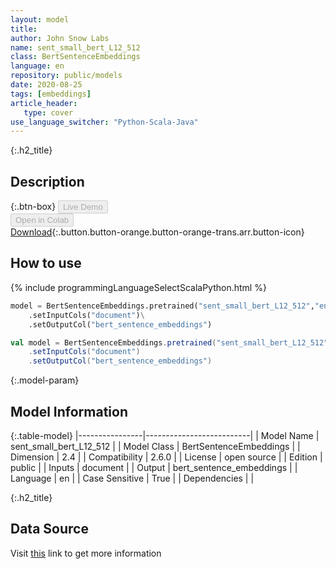 ```yaml
---
layout: model
title: 
author: John Snow Labs
name: sent_small_bert_L12_512
class: BertSentenceEmbeddings
language: en
repository: public/models
date: 2020-08-25
tags: [embeddings]
article_header:
   type: cover
use_language_switcher: "Python-Scala-Java"
---
```


{:.h2_title}
## Description 




{:.btn-box}
<button class="button button-orange" disabled>Live Demo</button><br/><button class="button button-orange" disabled>Open in Colab</button><br/>[Download](https://s3.amazonaws.com/auxdata.johnsnowlabs.com/public/models/sent_small_bert_L12_512_en_2.6.0_2.4_1598350859875.zip){:.button.button-orange.button-orange-trans.arr.button-icon}<br/>

## How to use 
<div class="tabs-box" markdown="1">

{% include programmingLanguageSelectScalaPython.html %}

```python
model = BertSentenceEmbeddings.pretrained("sent_small_bert_L12_512","en","public/models")\
	.setInputCols("document")\
	.setOutputCol("bert_sentence_embeddings")
```

```scala
val model = BertSentenceEmbeddings.pretrained("sent_small_bert_L12_512","en","public/models")
	.setInputCols("document")
	.setOutputCol("bert_sentence_embeddings")
```
</div>



{:.model-param}
## Model Information
{:.table-model}
|----------------|--------------------------|
| Model Name     | sent_small_bert_L12_512  |
| Model Class    | BertSentenceEmbeddings   |
| Dimension      | 2.4                      |
| Compatibility  | 2.6.0                    |
| License        | open source              |
| Edition        | public                   |
| Inputs         | document                 |
| Output         | bert_sentence_embeddings |
| Language       | en                       |
| Case Sensitive | True                     |
| Dependencies   |                          |




{:.h2_title}
## Data Source
  
Visit [this](https://github.com/JohnSnowLabs/spark-nlp/blob/master/src/main/scala/com/johnsnowlabs/nlp/embeddings/BertSentenceEmbeddings.scala) link to get more information

